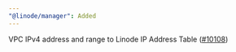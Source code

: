 ```yaml
---
"@linode/manager": Added
---
```


VPC IPv4 address and range to Linode IP Address Table ([#10108](https://github.com/linode/manager/pull/10108))
